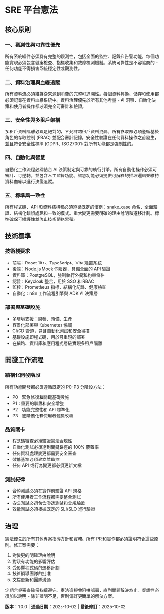 <!--
同步影響報告 (2025-10-02)
版本變更：無 → 1.0.0
修改原則：所有 5 項原則（新憲法）
新增章節：技術標準、開發工作流程
移除章節：無
需要更新的範本：plan-template.md（憲法檢查參考）、spec-template.md（無需變更）、tasks-template.md（無需變更）
後續待辦事項：無
-->
# SRE 平台憲法

## 核心原則

### 一、觀測性與可靠性優先
所有系統組件必須具有完整的觀測性，包括全面的監控、記錄和告警功能。每個功能實現必須包含健康檢查、指標收集和故障檢測機制。系統可靠性是不容協商的 - 任何功能不得損害系統穩定性或觀測性。

### 二、資料治理與血緣追蹤
所有資料流必須維持從來源到消費的完整可追溯性。每個資料轉換、儲存和使用都必須記錄在資料血緣系統中。資料治理優先於所有其他考量 - AI 洞察、自動化決策和使用者操作都必須完全可審計和驗證。

### 三、安全性與多租戶架構
多租戶資料隔離必須是絕對的，不允許跨租戶資料洩漏。所有存取都必須遵循基於角色的存取控制 (RBAC) 並配合審計記錄。安全性驗證在任何資料操作之前發生，並且符合安全性標準 (GDPR、ISO27001) 對所有功能都是強制性的。

### 四、自動化與智慧
自動化工作流程必須結合 AI 決策制定與可靠的執行引擎。所有自動化操作必須可審計、可逆轉，並包含人工監督功能。智慧功能必須提供可解釋的推理邏輯並維持資料血緣以進行決策追蹤。

### 五、標準與一致性
所有程式碼、API 和資料結構都必須遵循既定的慣例：snake_case 命名、全面驗證、結構化錯誤處理和一致的模式。重大變更需要明確的理由說明和遷移計劃。標準確保可維護性並防止技術債務累積。

## 技術標準

### 技術棧要求
- 前端：React 19+、TypeScript、Vite 建置系統
- 後端：Node.js Mock 伺服器，具備全面的 API 驗證
- 資料庫：PostgreSQL，強制執行外鍵和約束條件
- 認證：Keycloak 整合，用於 SSO 和 RBAC
- 監控：Prometheus 指標、結構化記錄、健康檢查
- 自動化：n8n 工作流程引擎與 ADK AI 決策層

### 部署與基礎設施
- 多環境支援：開發、預備、生產
- 容器化部署與 Kubernetes 協調
- CI/CD 管道，包含自動化測試和安全掃描
- 基礎設施即程式碼，用於可重現的部署
- 在網路、資料庫和應用程式層級實現多租戶隔離

## 開發工作流程

### 結構化開發階段
所有功能開發都必須遵循既定的 P0-P3 分階段方法：
- P0：緊急修復和關鍵基礎設施
- P1：重要的驗證和安全增強
- P2：功能完整性和 API 標準化
- P3：進階優化和使用者體驗改善

### 品質關卡
- 程式碼審查必須驗證憲法合規性
- 自動化測試必須達到關鍵路徑的 100% 覆蓋率
- 任何資料處理變更都需要安全審查
- 效能基準必須建立並監控
- 任何 API 或行為變更都必須更新文檔

### 測試紀律
- 合約測試必須在實作前驗證 API 規格
- 所有使用者工作流程都需要整合測試
- 安全測試必須包含滲透測試和合規驗證
- 效能測試必須根據既定的 SLI/SLO 進行驗證

## 治理

憲法優先於所有其他專案指導方針和實務。所有 PR 和實作都必須證明符合這些原則。修正案需要：
1. 對變更的明確理由說明
2. 對現有功能的影響評估
3. 受影響程式碼的遷移計劃
4. 技術領導團隊的批准
5. 文檔更新和團隊溝通

定期合規審查確保持續遵守。憲法違規會阻擋部署，直到問題解決為止。複雜性必須加以說明 - 除非證明不足，否則偏好更簡單的解決方案。

**版本**：1.0.0 | **通過日期**：2025-10-02 | **最後修訂**：2025-10-02